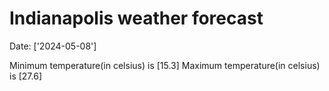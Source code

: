 # Indianapolis weather forecast 
Date: ['2024-05-08'] 

Minimum temperature(in celsius) is [15.3] 
Maximum temperature(in celsius) is [27.6]
